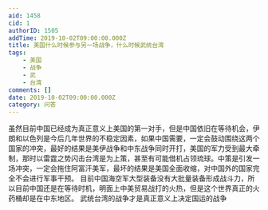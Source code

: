 ```yaml
---
aid: 1458
cid: 1
authorID: 1505
addTime: 2019-10-02T09:00:00.000Z
title: 美国什么时候参与另一场战争，什么时候武统台湾
tags:
    - 美国
    - 战争
    - 武
    - 台湾
comments: []
date: 2019-10-02T09:00:00.000Z
category: 问答
---
```


虽然目前中国已经成为真正意义上美国的第一对手，但是中国依旧在等待机会，伊朗和以色列是今后几年世界的不稳定因素，如果中国需要，一定会鼓动围绕这两个国家的冲突，最好的结果是美伊战争和中东战争同时开打，美国的军力受到最大牵制，那时以雷霆之势闪击台湾是为上策，甚至有可能借机占领琉球。中策是引发一场冲突，一定会拖住阿富汗美军，最坏的结果是美国全面收缩，对中国外的国家完全不会进行军事干预。 目前中国海空军大型装备没有大批量装备形成战斗力，所以目前中国还是在等待时机，明面上中美贸易战打的火热，但是这个世界真正的火药桶却是在中东地区。 武统台湾的战争才是真正意义上决定国运的战争
